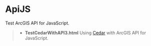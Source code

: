 # ApiJS
 Test ArcGIS API for JavaScript.

>- **TestCedarWithAPI3.html** Using [Cedar](https://www.amcharts.com/javascript-charts/)  with ArcGIS API for JavaScript.
